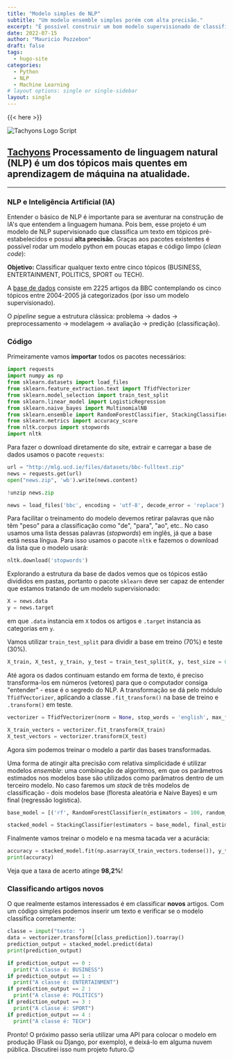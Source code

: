 ```yaml
---
title: "Modelo simples de NLP"
subtitle: "Um modelo ensemble simples porém com alta precisão."
excerpt: "É possível construir um bom modelo supervisionado de classificação para fins de NLP em poucos passos."
date: 2022-07-15
author: "Mauricio Pozzebon"
draft: false
tags:
  - hugo-site
categories:
  - Python
  - NLP
  - Machine Learning
# layout options: single or single-sidebar
layout: single
---
```


{{< here >}}

![Tachyons Logo Script](tachyons-logo-script.png)

## [Tachyons](http://tachyons.io) Processamento de linguagem natural (NLP) é um dos tópicos mais quentes em aprendizagem de máquina na atualidade.

---

### NLP e Inteligência Artificial (IA)

Entender o básico de NLP é importante para se aventurar na construção de IA's que entendem a linguagem humana. Pois bem, esse projeto é um modelo de NLP supervisionado que classifica um texto em tópicos pré-estabelecidos e possui **alta precisão.** Graças aos pacotes existentes é possível rodar um modelo python em poucas etapas e código limpo (*clean code*):

**Objetivo:** Classificar qualquer texto entre cinco tópicos (BUSINESS, ENTERTAINMENT, POLITICS, SPORT ou TECH).

A [base de dados](http://mlg.ucd.ie/datasets/bbc.html) consiste em 2225 artigos da BBC contemplando os cinco tópicos entre 2004-2005 já categorizados (por isso um modelo supervisionado).

O *pipeline* segue a estrutura clássica: problema &#x2192; dados &#x2192; preprocessamento &#x2192; modelagem &#x2192; avaliação &#x2192; predição (classificação).


### Código

Primeiramente vamos **importar** todos os pacotes necessários:

```python
import requests
import numpy as np
from sklearn.datasets import load_files
from sklearn.feature_extraction.text import TfidfVectorizer
from sklearn.model_selection import train_test_split
from sklearn.linear_model import LogisticRegression
from sklearn.naive_bayes import MultinomialNB
from sklearn.ensemble import RandomForestClassifier, StackingClassifier
from sklearn.metrics import accuracy_score
from nltk.corpus import stopwords
import nltk
```
Para fazer o download diretamente do site, extrair e carregar a base de dados usamos o pacote `requests`:

```python
url = "http://mlg.ucd.ie/files/datasets/bbc-fulltext.zip"
news = requests.get(url)
open("news.zip", 'wb').write(news.content)

!unzip news.zip

news = load_files('bbc', encoding = 'utf-8', decode_error = 'replace')
```
Para facilitar o treinamento do modelo devemos retirar palavras que não têm "peso" para a classificação como "de", "para", "ao", etc.. No caso usamos uma lista dessas palavras (*stopwords*) em inglês, já que a base está nessa língua. Para isso usamos o pacote `nltk` e fazemos o download da lista que o modelo usará:

```python
nltk.download('stopwords')
```
Explorando a estrutura da base de dados vemos que os tópicos estão divididos em pastas, portanto o pacote `sklearn` deve ser capaz de entender que estamos tratando de um modelo supervisionado:

```python
X = news.data
y = news.target
```
em que `.data` instancia em `X` todos os artigos e `.target` instancia as categorias em `y`.

Vamos utilizar `train_test_split` para dividir a base em treino (70%) e teste (30%).

```python
X_train, X_test, y_train, y_test = train_test_split(X, y, test_size = 0.30, random_state = 93)
```
Até agora os dados continuam estando em forma de texto, é preciso transforma-los em números (vetores) para que o computador consiga "entender" - esse é o segredo do NLP. A transformação se dá pelo módulo `TfidfVectorizer`, aplicando a classe `.fit_transform()` na base de treino e `.transform()` em teste.

```python
vectorizer = TfidfVectorizer(norm = None, stop_words = 'english', max_features = 1000, decode_error = "ignore")

X_train_vectors = vectorizer.fit_transform(X_train)
X_test_vectors = vectorizer.transform(X_test)
```
Agora sim podemos treinar o modelo a partir das bases transformadas.

Uma forma de atingir alta precisão com relativa simplicidade é utilizar modelos *ensemble*: uma combinação de algoritmos, em que os parâmetros estimados nos modelos base são utilizados como parâmatros dentro de um terceiro modelo. No caso faremos um *stack* de três modelos de classificação - dois modelos base (floresta aleatória e Naive Bayes) e um final (regressão logística).

```python
base_model = [('rf', RandomForestClassifier(n_estimators = 100, random_state = 42)), ('nb', MultinomialNB())]

stacked_model = StackingClassifier(estimators = base_model, final_estimator = LogisticRegression(multi_class = 'multinomial', random_state = 30, max_iter = 1000))
```
Finalmente vamos treinar o modelo e na mesma tacada ver a acurácia:

```python
accuracy = stacked_model.fit(np.asarray(X_train_vectors.todense()), y_train).score(np.asarray(X_test_vectors.todense()), y_test)
print(accuracy)
```
Veja que a taxa de acerto atinge **98,2%**!



### Classificando artigos novos

O que realmente estamos interessados é em classificar **novos** artigos. Com um código simples podemos inserir um texto e verificar se o modelo classifica corretamente:

```python
classe = input("texto: ")
data = vectorizer.transform([class_prediction]).toarray()
prediction_output = stacked_model.predict(data)
print(prediction_output)

if prediction_output == 0 :
  print("A classe é: BUSINESS")
if prediction_output == 1 :
  print("A classe é: ENTERTAINMENT")
if prediction_output == 2 :
  print("A classe é: POLITICS")
if prediction_output == 3 :
  print("A classe é: SPORT")
if prediction_output == 4 :
  print("A classe é: TECH")
```
Pronto! O próximo passo seria utilizar uma API para colocar o modelo em produção (Flask ou Django, por exemplo), e deixá-lo em alguma nuvem pública. Discutirei isso num projeto futuro.&#128521; 
